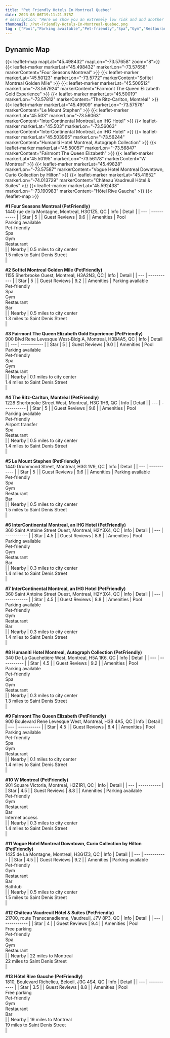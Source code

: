 ```yaml
---
title: "Pet Friendly Hotels In Montreal Quebec"
date: 2023-08-06T19:11:21.575Z
# description: "Here we show you an extremely low risk and and another medium risk approach to earn passive income "
thumbnail: /Pet-Friendly-Hotels-In-Montreal-Quebec.png
tag : ["Pool","Parking available","Pet-friendly","Spa","Gym","Restaurant","Bar","Airport transfer","Internet access","Bathtub","Free parking"]
---
```


## Dynamic Map
{{< leaflet-map  mapLat="45.498432" mapLon="-73.57658" zoom="8">}}
    {{< leaflet-marker markerLat="45.498432" markerLon="-73.57658" markerContent="Four Seasons Montreal" >}}
    {{< leaflet-marker markerLat="45.50123" markerLon="-73.5772" markerContent="Sofitel Montreal Golden Mile" >}}
    {{< leaflet-marker markerLat="45.500512" markerLon="-73.567924" markerContent="Fairmont The Queen Elizabeth Gold Experience" >}}
    {{< leaflet-marker markerLat="45.50019" markerLon="-73.57812" markerContent="The Ritz-Carlton, Montréal" >}}
    {{< leaflet-marker markerLat="45.49909" markerLon="-73.57576" markerContent="Le Mount Stephen" >}}
    {{< leaflet-marker markerLat="45.503" markerLon="-73.56063" markerContent="InterContinental Montreal, an IHG Hotel" >}}
    {{< leaflet-marker markerLat="45.503" markerLon="-73.56063" markerContent="InterContinental Montreal, an IHG Hotel" >}}
    {{< leaflet-marker markerLat="45.503965" markerLon="-73.56244" markerContent="Humaniti Hotel Montreal, Autograph Collection" >}}
    {{< leaflet-marker markerLat="45.50057" markerLon="-73.56847" markerContent="Fairmont The Queen Elizabeth" >}}
    {{< leaflet-marker markerLat="45.50195" markerLon="-73.56178" markerContent="W Montreal" >}}
    {{< leaflet-marker markerLat="45.49828" markerLon="-73.57587" markerContent="Vogue Hotel Montreal Downtown, Curio Collection by Hilton" >}}
    {{< leaflet-marker markerLat="45.41652" markerLon="-74.013729" markerContent="Château Vaudreuil Hôtel & Suites" >}}
    {{< leaflet-marker markerLat="45.592438" markerLon="-73.190983" markerContent="Hôtel Rive Gauche" >}}
{{< /leaflet-map >}}


**#1 Four Seasons Montreal (PetFriendly)**<br>1440 rue de la Montagne, Montreal, H3G1Z5, QC
| Info | Detail |
| --- | ----------- |
| Star | 5 |
| Guest Reviews | 9.6 |
| Amenities | Pool<br>Parking available<br>Pet-friendly<br>Spa<br>Gym<br>Restaurant<br> |
| Nearby | 0.5 miles to city center<br>1.5 miles to Saint Denis Street<br> |

**#2 Sofitel Montreal Golden Mile (PetFriendly)**<br>1155 Sherbrooke Ouest, Montreal, H3A2N3, QC
| Info | Detail |
| --- | ----------- |
| Star | 5 |
| Guest Reviews | 9.2 |
| Amenities | Parking available<br>Pet-friendly<br>Spa<br>Gym<br>Restaurant<br>Bar<br> |
| Nearby | 0.5 miles to city center<br>1.3 miles to Saint Denis Street<br> |

**#3 Fairmont The Queen Elizabeth Gold Experience (PetFriendly)**<br>900 Blvd Rene Levesque West-Bldg A, Montreal, H3B4A5, QC
| Info | Detail |
| --- | ----------- |
| Star | 5 |
| Guest Reviews | 9.0 |
| Amenities | Pool<br>Parking available<br>Pet-friendly<br>Spa<br>Gym<br>Restaurant<br> |
| Nearby | 0.1 miles to city center<br>1.4 miles to Saint Denis Street<br> |

**#4 The Ritz-Carlton, Montréal (PetFriendly)**<br>1228 Sherbrooke Street West, Montreal, H3G 1H6, QC
| Info | Detail |
| --- | ----------- |
| Star | 5 |
| Guest Reviews | 9.6 |
| Amenities | Pool<br>Parking available<br>Pet-friendly<br>Airport transfer<br>Spa<br>Restaurant<br> |
| Nearby | 0.5 miles to city center<br>1.4 miles to Saint Denis Street<br> |

**#5 Le Mount Stephen (PetFriendly)**<br>1440 Drummond Street, Montreal, H3G 1V9, QC
| Info | Detail |
| --- | ----------- |
| Star | 5 |
| Guest Reviews | 9.6 |
| Amenities | Parking available<br>Pet-friendly<br>Spa<br>Gym<br>Restaurant<br>Bar<br> |
| Nearby | 0.5 miles to city center<br>1.5 miles to Saint Denis Street<br> |

**#6 InterContinental Montreal, an IHG Hotel (PetFriendly)**<br>360 Saint Antoine Street Ouest, Montreal, H2Y3X4, QC
| Info | Detail |
| --- | ----------- |
| Star | 4.5 |
| Guest Reviews | 8.8 |
| Amenities | Pool<br>Parking available<br>Pet-friendly<br>Gym<br>Restaurant<br>Bar<br> |
| Nearby | 0.3 miles to city center<br>1.4 miles to Saint Denis Street<br> |

**#7 InterContinental Montreal, an IHG Hotel (PetFriendly)**<br>360 Saint Antoine Street Ouest, Montreal, H2Y3X4, QC
| Info | Detail |
| --- | ----------- |
| Star | 4.5 |
| Guest Reviews | 8.8 |
| Amenities | Pool<br>Parking available<br>Pet-friendly<br>Gym<br>Restaurant<br>Bar<br> |
| Nearby | 0.3 miles to city center<br>1.4 miles to Saint Denis Street<br> |

**#8 Humaniti Hotel Montreal, Autograph Collection (PetFriendly)**<br>340 De La Gauchetière West, Montreal, H5A 1K6, QC
| Info | Detail |
| --- | ----------- |
| Star | 4.5 |
| Guest Reviews | 9.2 |
| Amenities | Pool<br>Parking available<br>Pet-friendly<br>Spa<br>Gym<br>Restaurant<br> |
| Nearby | 0.3 miles to city center<br>1.3 miles to Saint Denis Street<br> |

**#9 Fairmont The Queen Elizabeth (PetFriendly)**<br>900 Boulevard Rene Levesque West, Montreal, H3B 4A5, QC
| Info | Detail |
| --- | ----------- |
| Star | 4.5 |
| Guest Reviews | 8.4 |
| Amenities | Pool<br>Parking available<br>Pet-friendly<br>Spa<br>Gym<br>Restaurant<br> |
| Nearby | 0.1 miles to city center<br>1.4 miles to Saint Denis Street<br> |

**#10 W Montreal (PetFriendly)**<br>901 Square Victoria, Montreal, H2Z1R1, QC
| Info | Detail |
| --- | ----------- |
| Star | 4.5 |
| Guest Reviews | 8.8 |
| Amenities | Parking available<br>Pet-friendly<br>Gym<br>Restaurant<br>Bar<br>Internet access<br> |
| Nearby | 0.3 miles to city center<br>1.4 miles to Saint Denis Street<br> |

**#11 Vogue Hotel Montreal Downtown, Curio Collection by Hilton (PetFriendly)**<br>1425 de La Montagne, Montreal, H3G1Z3, QC
| Info | Detail |
| --- | ----------- |
| Star | 4.5 |
| Guest Reviews | 9.2 |
| Amenities | Parking available<br>Pet-friendly<br>Gym<br>Restaurant<br>Bar<br>Bathtub<br> |
| Nearby | 0.5 miles to city center<br>1.5 miles to Saint Denis Street<br> |

**#12 Château Vaudreuil Hôtel & Suites (PetFriendly)**<br>21700, route Transcanadienne, Vaudreuil, J7V 8P3, QC
| Info | Detail |
| --- | ----------- |
| Star | 4 |
| Guest Reviews | 9.4 |
| Amenities | Pool<br>Free parking<br>Pet-friendly<br>Spa<br>Gym<br>Restaurant<br> |
| Nearby | 22 miles to Montreal<br>22 miles to Saint Denis Street<br> |

**#13 Hôtel Rive Gauche (PetFriendly)**<br>1810, Boulevard Richelieu, Beloeil, J3G 4S4, QC
| Info | Detail |
| --- | ----------- |
| Star | 3.5 |
| Guest Reviews | 8.8 |
| Amenities | Pool<br>Free parking<br>Pet-friendly<br>Gym<br>Restaurant<br>Bar<br> |
| Nearby | 19 miles to Montreal<br>19 miles to Saint Denis Street<br> |


